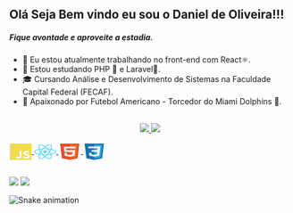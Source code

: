## Olá Seja Bem vindo eu sou o Daniel de Oliveira!!!
##### Fique avontade e aproveite a estadia.

- 🔭 Eu estou atualmente trabalhando no front-end com React⚛️.
- 🌱 Estou estudando PHP 🐘 e Laravel🧱.
- 🎓 Cursando Análise e Desenvolvimento de Sistemas na Faculdade Capital Federal (FECAF).
- 🏈 Apaixonado por Futebol Americano - Torcedor do Miami Dolphins 🐬.

</br> 
<div align="center">
  <a href="https://github.com/damoliveira">
  <img height="180em" src="https://github-readme-stats.vercel.app/api?username=damoliveira&show_icons=true&theme=dracula&include_all_commits=true&count_private=true"/>
  <img height="180em" src="https://github-readme-stats.vercel.app/api/top-langs/?username=damoliveira&layout=compact&langs_count=7&theme=dracula"/>
</div>
 <div style="display: inline_block"><br>
    <img align="center" alt="Rafa-Js" height="30" width="40" src="https://raw.githubusercontent.com/devicons/devicon/master/icons/javascript/javascript-plain.svg">
    <img align="center" alt="Rafa-React" height="30" width="40" src="https://raw.githubusercontent.com/devicons/devicon/master/icons/react/react-original.svg">
    <img align="center" alt="Rafa-HTML" height="30" width="40" src="https://raw.githubusercontent.com/devicons/devicon/master/icons/html5/html5-original.svg">
    <img align="center" alt="Rafa-CSS" height="30" width="40" src="https://raw.githubusercontent.com/devicons/devicon/master/icons/css3/css3-original.svg">
 </div>
  
  ##
  
  
<div> 
 
  <a href="https://www.instagram.com/damoliveira96/" target="_blank"><img src="https://img.shields.io/badge/-Instagram-%23E4405F?style=for-the-badge&logo=instagram&logoColor=white" target="_blank"></a>
  <a href="https://www.linkedin.com/in/daniel-oliveira-513b7a169" target="_blank"><img src="https://img.shields.io/badge/-LinkedIn-%230077B5?style=for-the-badge&logo=linkedin&logoColor=white" target="_blank"></a> 
 
  ![Snake animation](https://github.com/damoliveira/damoliveira/actions/workflows/snake.yml)
 
</div>
